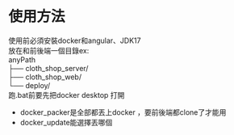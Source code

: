 # 使用方法
使用前必須安裝docker和angular、JDK17\
放在和前後端一個目錄ex:\
anyPath \
├── cloth_shop_server/ \
├── cloth_shop_web/ \
└── deploy/ \
跑.bat前要先把docker desktop 打開
* docker_packer是全部都丟上docker ，要前後端都clone了才能用
* docker_update能選擇丟哪個 

